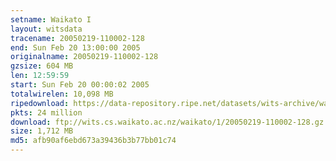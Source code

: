 ```yaml
---
setname: Waikato I
layout: witsdata
tracename: 20050219-110002-128
end: Sun Feb 20 13:00:00 2005
originalname: 20050219-110002-128
gzsize: 604 MB
len: 12:59:59
start: Sun Feb 20 00:00:02 2005
totalwirelen: 10,098 MB
ripedownload: https://data-repository.ripe.net/datasets/wits-archive/waikato/1/20050219-110002-128.gz
pkts: 24 million
download: ftp://wits.cs.waikato.ac.nz/waikato/1/20050219-110002-128.gz
size: 1,712 MB
md5: afb90af6ebd673a39436b3b77bb01c74
---
```

